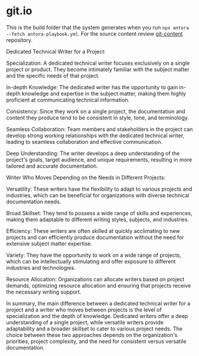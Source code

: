 # git.io

This is the build folder that the system generates when you run `npx antora --fetch antora-playbook.yml`. For the source content review [git-content](https://github.com/Trivedi-Gaurav/git-content) repository.



Dedicated Technical Writer for a Project:

Specialization: A dedicated technical writer focuses exclusively on a single project or product. They become intimately familiar with the subject matter and the specific needs of that project.

In-depth Knowledge: The dedicated writer has the opportunity to gain in-depth knowledge and expertise in the subject matter, making them highly proficient at communicating technical information.

Consistency: Since they work on a single project, the documentation and content they produce tend to be consistent in style, tone, and terminology.

Seamless Collaboration: Team members and stakeholders in the project can develop strong working relationships with the dedicated technical writer, leading to seamless collaboration and effective communication.

Deep Understanding: The writer develops a deep understanding of the project's goals, target audience, and unique requirements, resulting in more tailored and accurate documentation.

Writer Who Moves Depending on the Needs in Different Projects:

Versatility: These writers have the flexibility to adapt to various projects and industries, which can be beneficial for organizations with diverse technical documentation needs.

Broad Skillset: They tend to possess a wide range of skills and experiences, making them adaptable to different writing styles, subjects, and industries.

Efficiency: These writers are often skilled at quickly acclimating to new projects and can efficiently produce documentation without the need for extensive subject matter expertise.

Variety: They have the opportunity to work on a wide range of projects, which can be intellectually stimulating and offer exposure to different industries and technologies.

Resource Allocation: Organizations can allocate writers based on project demands, optimizing resource allocation and ensuring that projects receive the necessary writing support.

In summary, the main difference between a dedicated technical writer for a project and a writer who moves between projects is the level of specialization and the depth of knowledge. Dedicated writers offer a deep understanding of a single project, while versatile writers provide adaptability and a broader skillset to cater to various project needs. The choice between these two approaches depends on the organization's priorities, project complexity, and the need for consistent versus versatile documentation.
